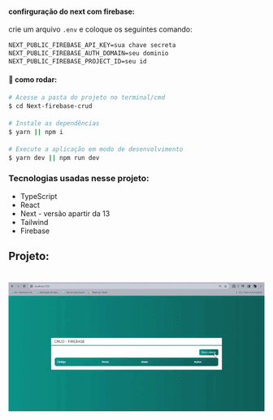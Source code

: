 #### confirguração do next com firebase:

crie um arquivo `.env` e coloque os seguintes comando:

```
NEXT_PUBLIC_FIREBASE_API_KEY=sua chave secreta
NEXT_PUBLIC_FIREBASE_AUTH_DOMAIN=seu dominio
NEXT_PUBLIC_FIREBASE_PROJECT_ID=seu id
```

#### 🎲 como rodar:

```bash
# Acesse a pasta do projeto no terminal/cmd
$ cd Next-firebase-crud

# Instale as dependências
$ yarn || npm i

# Execute a aplicação em modo de desenvolvimento
$ yarn dev || npm run dev
```

### Tecnologias usadas nesse projeto:

- TypeScript
- React
- Next - versão apartir da 13
- Tailwind
- Firebase

## Projeto:

<h1 align="center">
  <img alt="crud" title="#crud" src="gif/crud.gif" />
</h1>
